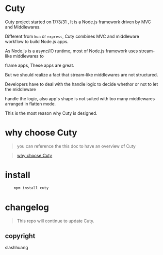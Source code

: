# Cuty

 Cuty project started on 17/3/31 , It is a Node.js framework driven by MVC and Middlewares.

 Different from `koa` or `express`, Cuty combines MVC and middleware workflow to build Node.js apps.

 As Node.js is a async/IO runtime, most of Node.js framework uses stream-like middlewares to

 frame apps, These apps are great.

 But we should realize a fact that stream-like middlewares are not structured.

 Developers have to deal with the handle logic to decide whethor or not to let the middleware

 handle the logic, also app's shape is not suited with too many middlewares arranged in flatten mode.

 This is the most reason why Cuty is designed.

# why choose Cuty

> you can reference the this doc to have an overview of Cuty

> [why choose Cuty](./doc/inspiration.md)


# install

```js
	npm install cuty
```

# changelog
> This repo will continue to update Cuty.

## copyright

slashhuang
